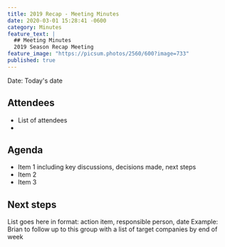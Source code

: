 ```yaml
---
title: 2019 Recap - Meeting Minutes
date: 2020-03-01 15:28:41 -0600
category: Minutes
feature_text: |
  ## Meeting Minutes
  2019 Season Recap Meeting 
feature_image: "https://picsum.photos/2560/600?image=733"
published: true
---
```


Date: Today's date

<!-- more -->

## Attendees

- List of attendees
- 

## Agenda

- Item 1 including key discussions, decisions made, next steps
- Item 2
- Item 3

## Next steps

List goes here in format: action item, responsible person, date
Example: Brian to follow up to this group with a list of target companies by end of week